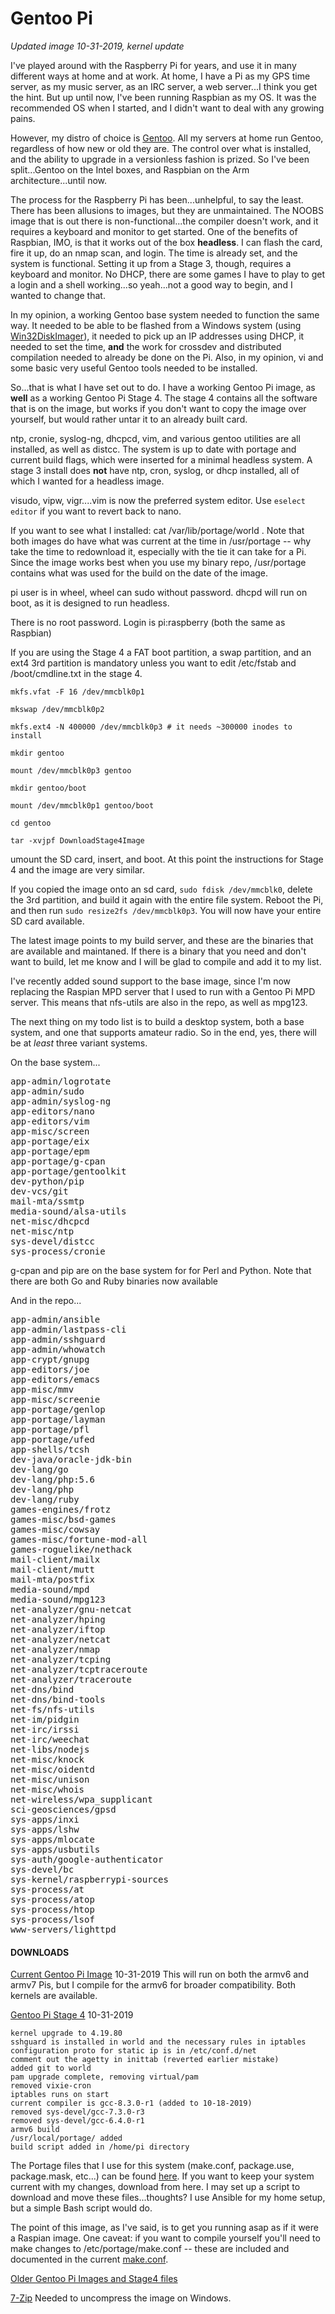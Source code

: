 # Gentoo Pi

<!---
<script language="javascript">document.write("Just to let you know this site is active, this page was last updated on: " + document.lastModified +". I try to release images monthly. Current image is 06-09-2018");</script>
--->
_Updated image 10-31-2019, kernel update_

<!---
The binaries are being maintained, just the base image is out of date. What this means is that an update will take longer at first. But everything _is_ being kept updated. The joy of Gentoo is that since it is versionless, all this means is that your initial upgrade will take a bit longer.
--->

I've played around with the Raspberry Pi for years, and use it in many different ways at home and at work. At home, I have a Pi as my GPS time server, as my music server, as an IRC server, a web server...I think you get the hint. But up until now, I've been running Raspbian as my OS. It was the recommended OS when I started, and I didn't want to deal with any growing pains.

However, my distro of choice is [Gentoo](http://www.gentoo.org). All my servers at home run Gentoo, regardless of how new or old they are. The control over what is installed, and the ability to upgrade in a versionless fashion is prized. So I've been split...Gentoo on the Intel boxes, and Raspbian on the Arm architecture...until now.

The process for the Raspberry Pi has been...unhelpful, to say the least. There has been allusions to images, but they are unmaintained. The NOOBS image that is out there is non-functional...the compiler doesn't work, and it requires a keyboard and monitor to get started. One of the benefits of Raspbian, IMO, is that it works out of the box **headless**. I can flash the card, fire it up, do an nmap scan, and login. The time is already set, and the system is functional. Setting it up from a Stage 3, though, requires a keyboard and monitor. No DHCP, there are some games I have to play to get a login and a shell working...so yeah...not a good way to begin, and I wanted to change that.

In my opinion, a working Gentoo base system needed to function the same way. It needed to be able to be flashed from a Windows system (using [Win32DiskImager](http://sourceforge.net/projects/win32diskimager/)), it needed to pick up an IP addresses using DHCP, it needed to set the time, **and** the work for crossdev and distributed compilation needed to already be done on the Pi. Also, in my opinion, vi and some basic very useful Gentoo tools needed to be installed.

So...that is what I have set out to do. I have a working Gentoo Pi image, as **well** as a working Gentoo Pi Stage 4\. The stage 4 contains all the software that is on the image, but works if you don't want to copy the image over yourself, but would rather untar it to an already built card.

ntp, cronie, syslog-ng, dhcpcd, vim, and various gentoo utilities are all installed, as well as distcc. The system is up to date with portage and current build flags, which were inserted for a minimal headless system. A stage 3 install does **not** have ntp, cron, syslog, or dhcp installed, all of which I wanted for a headless image.

visudo, vipw, vigr....vim is now the preferred system editor. Use `eselect editor` if you want to revert back to nano.

If you want to see what I installed: cat /var/lib/portage/world . Note that both images do have what was current at the time in /usr/portage -- why take the time to redownload it, especially with the tie it can take for a Pi. Since the image works best when you use my binary repo, /usr/portage contains what was used for the build on the date of the image.

pi user is in wheel, wheel can sudo without password. dhcpd will run on boot, as it is designed to run headless.

There is no root password. Login is pi:raspberry (both the same as Raspbian)

If you are using the Stage 4 a FAT boot partition, a swap partition, and an ext4 3rd partition is mandatory unless you want to edit /etc/fstab and /boot/cmdline.txt in the stage 4.

`mkfs.vfat -F 16 /dev/mmcblk0p1`

`mkswap /dev/mmcblk0p2`

`mkfs.ext4 -N 400000 /dev/mmcblk0p3 # it needs ~300000 inodes to install`

`mkdir gentoo`

`mount /dev/mmcblk0p3 gentoo`

`mkdir gentoo/boot`

`mount /dev/mmcblk0p1 gentoo/boot`

`cd gentoo`

`tar -xvjpf DownloadStage4Image`

umount the SD card, insert, and boot. At this point the instructions for Stage 4 and the image are very similar.

If you copied the image onto an sd card, `sudo fdisk /dev/mmcblk0`, delete the 3rd partition, and build it again with the entire file system. Reboot the Pi, and then run `sudo resize2fs /dev/mmcblk0p3`. You will now have your entire SD card available.

The latest image points to my build server, and these are the binaries that are available and maintaned. If there is a binary that you need and don't want to build, let me know and I will be glad to compile and add it to my list.

I've recently added sound support to the base image, since I'm now replacing the Raspian MPD server that I used to run with a Gentoo Pi MPD server. This means that nfs-utils are also in the repo, as well as mpg123.

The next thing on my todo list is to build a desktop system, both a base system, and one that supports amateur radio. So in the end, yes, there will be at *least* three variant systems.

On the base system...

<pre>app-admin/logrotate
app-admin/sudo
app-admin/syslog-ng
app-editors/nano
app-editors/vim
app-misc/screen
app-portage/eix
app-portage/epm
app-portage/g-cpan
app-portage/gentoolkit
dev-python/pip
dev-vcs/git
mail-mta/ssmtp
media-sound/alsa-utils
net-misc/dhcpcd
net-misc/ntp
sys-devel/distcc
sys-process/cronie
</pre>

g-cpan and pip are on the base system for for Perl and Python. Note that there are both Go and Ruby binaries now available

And in the repo...

<pre>app-admin/ansible
app-admin/lastpass-cli
app-admin/sshguard
app-admin/whowatch
app-crypt/gnupg
app-editors/joe
app-editors/emacs
app-misc/mmv
app-misc/screenie
app-portage/genlop
app-portage/layman
app-portage/pfl
app-portage/ufed
app-shells/tcsh
dev-java/oracle-jdk-bin
dev-lang/go
dev-lang/php:5.6
dev-lang/php
dev-lang/ruby
games-engines/frotz
games-misc/bsd-games
games-misc/cowsay
games-misc/fortune-mod-all
games-roguelike/nethack
mail-client/mailx
mail-client/mutt
mail-mta/postfix
media-sound/mpd
media-sound/mpg123
net-analyzer/gnu-netcat
net-analyzer/hping
net-analyzer/iftop
net-analyzer/netcat
net-analyzer/nmap
net-analyzer/tcping
net-analyzer/tcptraceroute
net-analyzer/traceroute
net-dns/bind
net-dns/bind-tools
net-fs/nfs-utils
net-im/pidgin
net-irc/irssi
net-irc/weechat
net-libs/nodejs
net-misc/knock
net-misc/oidentd
net-misc/unison
net-misc/whois
net-wireless/wpa_supplicant
sci-geosciences/gpsd
sys-apps/inxi
sys-apps/lshw
sys-apps/mlocate
sys-apps/usbutils
sys-auth/google-authenticator
sys-devel/bc
sys-kernel/raspberrypi-sources
sys-process/at
sys-process/atop
sys-process/htop
sys-process/lsof
www-servers/lighttpd
</pre>

#### DOWNLOADS

[Current Gentoo Pi Image](https://drive.google.com/open?id=1CC1d2F4FhGMQBeMz4AASNVpmiz4jTLwC) 10-31-2019 This will run on both the armv6 and armv7 Pis, but I compile for the armv6 for broader compatibility. Both kernels are available.

[Gentoo Pi Stage 4](https://drive.google.com/open?id=1PZQjNTWKcaDgoqKxUmmyUQQUuY3ysRVs) 10-31-2019

    kernel upgrade to 4.19.80
    sshguard is installed in world and the necessary rules in iptables
    configuration proto for static ip is in /etc/conf.d/net
    comment out the agetty in inittab (reverted earlier mistake)
    added git to world
    pam upgrade complete, removing virtual/pam
    removed vixie-cron
    iptables runs on start
    current compiler is gcc-8.3.0-r1 (added to 10-18-2019)
    removed sys-devel/gcc-7.3.0-r3
    removed sys-devel/gcc-6.4.0-r1
    armv6 build
    /usr/local/portage/ added
    build script added in /home/pi directory

The Portage files that I use for this system (make.conf, package.use, package.mask, etc...) can be found [here](https://github.com/packergundo/gentoo-pi/blob/master/files/portage). If you want to keep your system current with my changes, download from here. I may set up a script to download and move these files...thoughts? I use Ansible for my home setup, but a simple Bash script would do.

The point of this image, as I've said, is to get you running asap as if it were a Raspian image. One caveat: if you want to compile yourself you'll need to make changes to /etc/portage/make.conf -- these are included and documented in the current [make.conf](https://github.com/packergundo/gentoo-pi/blob/master/files/portage/make.conf).

[Older Gentoo Pi Images and Stage4 files](http://www.gundo.com/gentoo-pi/old_images/)

[7-Zip](http://www.7-zip.org/) Needed to uncompress the image on Windows.

<!---
#<a href"https:="" wiki.gentoo.org="" wiki="" raspberry_pi="" cross_building"="">How to set up Intel servers for distributed cross-compilation</a>
--->
